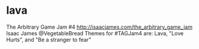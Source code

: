 lava
====

The Arbitrary Game Jam #4  http://isaacjames.com/the_arbitrary_game_jam  Isaac James @VegetableBread Themes for #TAGJam4 are: Lava, "Love Hurts", and "Be a stranger to fear"
